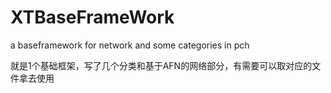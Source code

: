 # XTBaseFrameWork
a baseframework for network and some categories in pch

就是1个基础框架，写了几个分类和基于AFN的网络部分，有需要可以取对应的文件拿去使用
